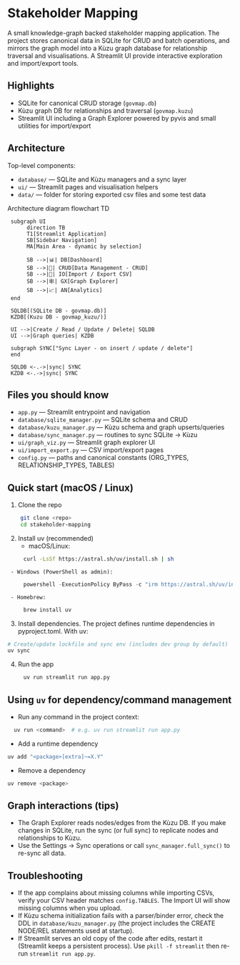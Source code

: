 # Stakeholder Mapping

A small knowledge-graph backed stakeholder mapping application. The project stores canonical data in SQLite for CRUD and batch operations, and mirrors the graph model into a Kùzu graph database for relationship traversal and visualisations. A Streamlit UI provide interactive exploration and import/export tools.

## Highlights
- SQLite for canonical CRUD storage (`govmap.db`)
- Kùzu graph DB for relationships and traversal (`govmap.kuzu`)
- Streamlit UI including a Graph Explorer powered by pyvis and small utilities for import/export

## Architecture

Top-level components:

- `database/` — SQLite and Kùzu managers and a sync layer
- `ui/` — Streamlit pages and visualisation helpers
- `data/` — folder for storing exported csv files and some test data

Architecture diagram
flowchart TD
    
     subgraph UI
          direction TB
          T1[Streamlit Application]
          SB[Sidebar Navigation]
          MA[Main Area - dynamic by selection]

          SB -->|📊| DB[Dashboard]
          SB -->|📝| CRUD[Data Management - CRUD]
          SB -->|📁| IO[Import / Export CSV]
          SB -->|🕸️| GX[Graph Explorer]
          SB -->|📈| AN[Analytics]
     end

     SQLDB[(SQLite DB - govmap.db)]
     KZDB[(Kuzu DB - govmap_kuzu/)]

     UI -->|Create / Read / Update / Delete| SQLDB
     UI -->|Graph queries| KZDB

     subgraph SYNC["Sync Layer - on insert / update / delete"]
     end

     SQLDB <-.->|sync| SYNC
     KZDB <-.->|sync| SYNC

## Files you should know

- `app.py` — Streamlit entrypoint and navigation
- `database/sqlite_manager.py` — SQLite schema and CRUD
- `database/kuzu_manager.py` — Kùzu schema and graph upserts/queries
- `database/sync_manager.py` — routines to sync SQLite → Kùzu
- `ui/graph_viz.py` — Streamlit graph explorer UI
- `ui/import_export.py` — CSV import/export pages
- `config.py` — paths and canonical constants (ORG_TYPES, RELATIONSHIP_TYPES, TABLES)

## Quick start (macOS / Linux)

1. Clone the repo

```bash
    git clone <repo>
    cd stakeholder-mapping
```

2. Install uv (recommended)
     - macOS/Linux:
```bash
     curl -LsSf https://astral.sh/uv/install.sh | sh
```
     - Windows (PowerShell as admin):
```powershell
     powershell -ExecutionPolicy ByPass -c "irm https://astral.sh/uv/install.ps1 | iex"
```
     - Homebrew:
```bash
     brew install uv
```

3. Install dependencies. The project defines runtime dependencies in pyproject.toml. With uv:
```bash
# Create/update lockfile and sync env (includes dev group by default)
uv sync
```

4. Run the app
```bash
     uv run streamlit run app.py
```

## Using `uv` for dependency/command management

- Run any command in the project context:
```bash
  uv run <command>  # e.g. uv run streamlit run app.py
```
- Add a runtime dependency
```bash
uv add "<package>[extra]~=X.Y"
```
- Remove a dependency
```bash
uv remove <package>
```

## Graph interactions (tips)

- The Graph Explorer reads nodes/edges from the Kùzu DB. If you make changes in SQLite, run the sync (or full sync) to replicate nodes and relationships to Kùzu.
- Use the Settings → Sync operations or call `sync_manager.full_sync()` to re-sync all data.

## Troubleshooting

- If the app complains about missing columns while importing CSVs, verify your CSV header matches `config.TABLES`. The Import UI will show missing columns when you upload.
- If Kùzu schema initialization fails with a parser/binder error, check the DDL in `database/kuzu_manager.py` (the project includes the CREATE NODE/REL statements used at startup).
- If Streamlit serves an old copy of the code after edits, restart it (Streamlit keeps a persistent process). Use `pkill -f streamlit` then re-run `streamlit run app.py`.


